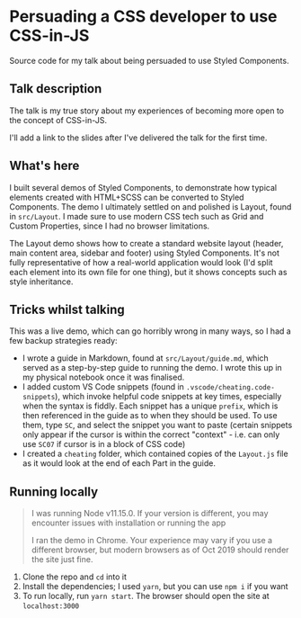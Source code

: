 # Persuading a CSS developer to use CSS-in-JS

Source code for my talk about being persuaded to use Styled Components.

## Talk description

The talk is my true story about my experiences of becoming more open to the concept of CSS-in-JS.

I'll add a link to the slides after I've delivered the talk for the first time.

## What's here

I built several demos of Styled Components, to demonstrate how typical elements created with HTML+SCSS can be converted to Styled Components. The demo I ultimately settled on and polished is Layout, found in `src/Layout`. I made sure to use modern CSS tech such as Grid and Custom Properties, since I had no browser limitations.

The Layout demo shows how to create a standard website layout (header, main content area, sidebar and footer) using Styled Components. It's not fully representative of how a real-world application would look (I'd split each element into its own file for one thing), but it shows concepts such as style inheritance.

## Tricks whilst talking

This was a live demo, which can go horribly wrong in many ways, so I had a few backup strategies ready:

-   I wrote a guide in Markdown, found at `src/Layout/guide.md`, which served as a step-by-step guide to running the demo. I wrote this up in my physical notebook once it was finalised.
-   I added custom VS Code snippets (found in `.vscode/cheating.code-snippets`), which invoke helpful code snippets at key times, especially when the syntax is fiddly. Each snippet has a unique `prefix`, which is then referenced in the guide as to when they should be used. To use them, type `SC`, and select the snippet you want to paste (certain snippets only appear if the cursor is within the correct "context" - i.e. can only use `SC07` if cursor is in a block of CSS code)
-   I created a `cheating` folder, which contained copies of the `Layout.js` file as it would look at the end of each Part in the guide.

## Running locally

> I was running Node v11.15.0. If your version is different, you may encounter issues with installation or running the app
>
> I ran the demo in Chrome. Your experience may vary if you use a different browser, but modern browsers as of Oct 2019 should render the site just fine.

1.  Clone the repo and `cd` into it
2.  Install the dependencies; I used `yarn`, but you can use `npm i` if you want
3.  To run locally, run `yarn start`. The browser should open the site at `localhost:3000`
